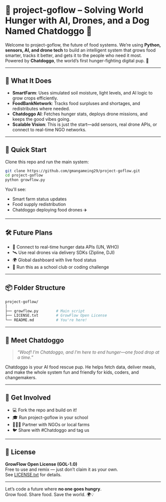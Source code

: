 # 🌾 project-goflow – Solving World Hunger with AI, Drones, and a Dog Named Chatdoggo 🐶

Welcome to project-goflow, the future of food systems. We’re using **Python, sensors, AI, and drone tech** to build an intelligent system that grows food smarter, tracks it better, and gets it to the people who need it most. Powered by **Chatdoggo**, the world’s first hunger-fighting digital pup. 🐾

---

## 🧠 What It Does

- **SmartFarm**: Uses simulated soil moisture, light levels, and AI logic to grow crops efficiently.
- **FoodBankNetwork**: Tracks food surpluses and shortages, and redistributes where needed.
- **Chatdoggo AI**: Fetches hunger stats, deploys drone missions, and keeps the good vibes going.
- **Scalable Vision**: This is just the start—add sensors, real drone APIs, or connect to real-time NGO networks.

---

## 🚀 Quick Start

Clone this repo and run the main system:

```bash
git clone https://github.com/gmangameing29/project-goflow.git
cd project-goflow
python growflow.py
```

You'll see:
- Smart farm status updates
- Food supply redistribution
- Chatdoggo deploying food drones ✈️

---

## 🛠 Future Plans

- 🔗 Connect to real-time hunger data APIs (UN, WHO)
- 🛰️ Use real drones via delivery SDKs (Zipline, DJI)
- 🌍 Global dashboard with live food status
- 🏫 Run this as a school club or coding challenge

---

## 📦 Folder Structure

```bash
project-goflow/
│
├── growflow.py        # Main script
├── LICENSE.txt        # GrowFlow Open License
└── README.md          # You're here!
```

---

## 🐶 Meet Chatdoggo

> *“Woof! I’m Chatdoggo, and I’m here to end hunger—one food drop at a time.”*

Chatdoggo is your AI food rescue pup. He helps fetch data, deliver meals, and make the whole system fun and friendly for kids, coders, and changemakers.

---

## 🌟 Get Involved

- 💻 Fork the repo and build on it!
- 🎓 Run project-goflow in your school
- 🧑‍🤝‍🧑 Partner with NGOs or local farms
- 🐦 Share with #Chatdoggo and tag us

---

## 🤝 License

**GrowFlow Open License (GOL-1.0)**  
Free to use and remix — just don’t claim it as your own.  
See [LICENSE.txt](LICENSE.txt) for details.

---

Let’s code a future where **no one goes hungry**.  
Grow food. Share food. Save the world. 🌍💡
